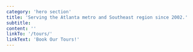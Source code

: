 ```yaml
---
category: 'hero section'
title: 'Serving the Atlanta metro and Southeast region since 2002.'
subtitle:
content: ''
linkTo: '/tours/'
linkText: 'Book Our Tours!'
---
```

